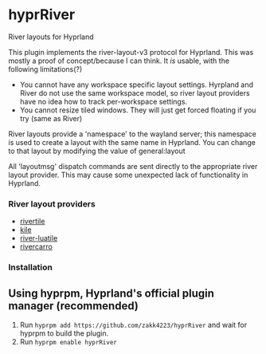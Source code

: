 # hyprRiver
River layouts for Hyprland

This plugin implements the river-layout-v3 protocol for Hyprland. 
This was mostly a proof of concept/because I can think. It _is_ usable, with the following limitations(?)

- You cannot have any workspace specific layout settings. Hyrpland and River do not use the same workspace model, so river layout providers have no idea how to track per-workspace settings.
- You cannot resize tiled windows. They will just get forced floating if you try (same as River)

River layouts provide a 'namespace' to the wayland server; this namespace is used to create a layout with the same name in Hyprland.
You can change to that layout by modifying the value of general:layout

All 'layoutmsg' dispatch commands are sent directly to the appropriate river layout provider. This may cause some unexpected lack of functionality in Hyprland.

### River layout providers
- [rivertile](https://github.com/riverwm/river)
- [kile](https://gitlab.com/snakedye/kile)
- [river-luatile](https://github.com/MaxVerevkin/river-luatile)
- [rivercarro](https://sr.ht/~novakane/rivercarro/)


### Installation

## Using hyprpm, Hyprland's official plugin manager (recommended)
1. Run `hyprpm add https://github.com/zakk4223/hyprRiver` and wait for hyprpm to build the plugin.
2. Run `hyprpm enable hyprRiver`

